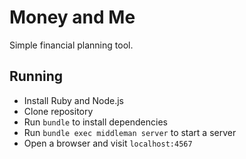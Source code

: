 # Money and Me

Simple financial planning tool.

## Running

* Install Ruby and Node.js
* Clone repository
* Run ```bundle``` to install dependencies
* Run ```bundle exec middleman server``` to start a server
* Open a browser and visit ```localhost:4567```
